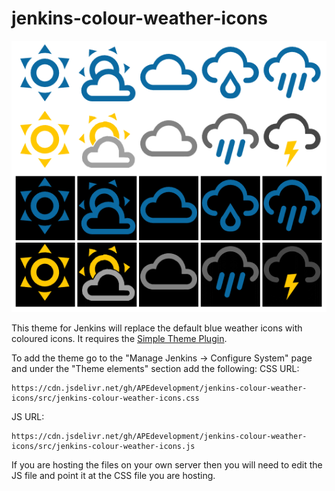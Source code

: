 # jenkins-colour-weather-icons

![Alt text](./images/jenkins-colour-weather-icons.png?raw=true "Jenkins Colour Weather Icons")

This theme for Jenkins will replace the default blue weather icons with coloured icons.
It requires the [Simple Theme Plugin](https://plugins.jenkins.io/simple-theme-plugin/).

To add the theme go to the "Manage Jenkins -> Configure System" page and under the "Theme elements" section add the following:
CSS URL:
```text
https://cdn.jsdelivr.net/gh/APEdevelopment/jenkins-colour-weather-icons/src/jenkins-colour-weather-icons.css
```

JS URL:
```text
https://cdn.jsdelivr.net/gh/APEdevelopment/jenkins-colour-weather-icons/src/jenkins-colour-weather-icons.js
```

If you are hosting the files on your own server then you will need to edit the JS file and point it at the CSS file you are hosting.
